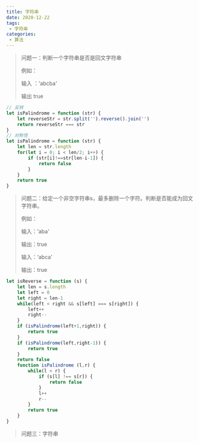 ```yaml
---
title: 字符串
date: 2020-12-22
tags:
 - 字符串
categories:
 - 算法
---
```


> 问题一：判断一个字符串是否是回文字符串
>
> 例如：
>
> 输入 ：’abcba'
>
> 输出 true

```javascript
// 反转
let isPalindrome = function (str) {
    let reverseStr = str.split('').reverse().join('')
    return reverseStr === str
}
// 对称性
let isPalindrome = function (str) {
    let len = str.length
    for(let i = 0; i < len/2; i++) {
        if (str[i]!==str[len-i-1]) {
            return false
        }
    }
    return true
}
```

> 问题二：给定一个非空字符串s，最多删除一个字符。判断是否能成为回文字符串。
>
> 例如：
>
> 输入：’aba'
>
> 输出：true
>
> 输入：‘abca'
>
> 输出：true

```javascript
let isReverse = function (s) {
	let len = s.length
	let left = 0
	let right = len-1
	while(left < right && s[left] === s[right]) {
		left++
		right--
	}
	if (isPalindrome(left+1,right)) {
        return true
    }
    if (isPalindrome(left,right-1)) {
        return true
    }
    return false
	function isPalindrome (l,r) {
    	while(l < r) {
    		if (s[l] !== s[r]) {
    			return false
    		}
    		l++
    		r--
    	}
    	return true
	}
}
```

> 问题三：字符串